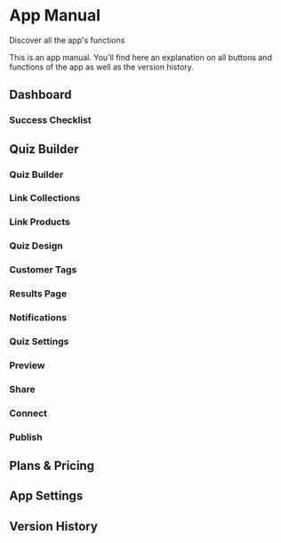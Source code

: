 # App Manual

Discover all the app's functions

This is an app manual. You'll find here an explanation on all buttons and functions of the app as well as the version history.

## Dashboard



### Success Checklist

## Quiz Builder

### Quiz Builder

### Link Collections

### Link Products

### Quiz Design

### Customer Tags

### Results Page

### Notifications

### Quiz Settings

### Preview

### Share

### Connect

### Publish

## Plans & Pricing

## App Settings

## Version History 